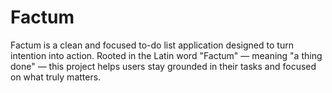 # Factum
Factum is a clean and focused to-do list application designed to turn intention into action. Rooted in the Latin word "Factum" — meaning "a thing done" — this project helps users stay grounded in their tasks and focused on what truly matters.
